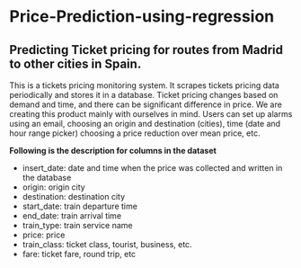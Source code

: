 # Price-Prediction-using-regression
## Predicting Ticket pricing for routes from Madrid to other cities in Spain.
This is a tickets pricing monitoring system. It scrapes tickets pricing data periodically and stores it in a database. Ticket pricing changes based on demand and time, and there can be significant difference in price. We are creating this product mainly with ourselves in mind. Users can set up alarms using an email, choosing an origin and destination (cities), time (date and hour range picker) choosing a price reduction over mean price, etc.


**Following is the description for columns in the dataset**<br>
- insert_date: date and time when the price was collected and written in the database<br>
- origin: origin city <br>
- destination: destination city <br>
- start_date: train departure time<br>
- end_date: train arrival time<br>
- train_type: train service name<br>
- price: price<br>
- train_class: ticket class, tourist, business, etc.<br>
- fare: ticket fare, round trip, etc <br>
